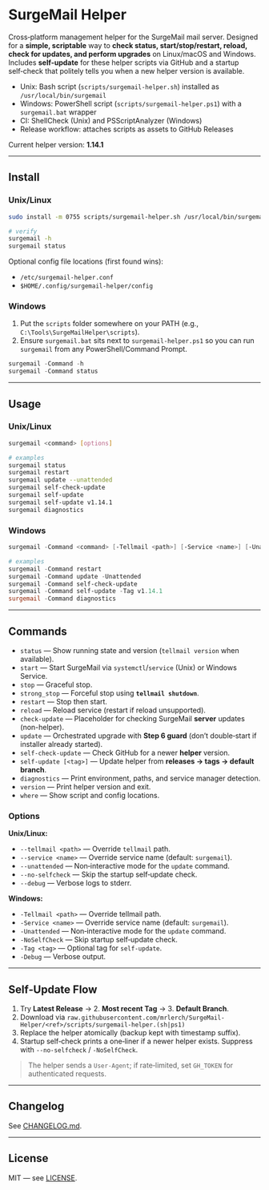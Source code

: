 # SurgeMail Helper

Cross‑platform management helper for the SurgeMail mail server. Designed for a **simple, scriptable** way to **check status, start/stop/restart, reload, check for updates, and perform upgrades** on Linux/macOS and Windows. Includes **self‑update** for these helper scripts via GitHub and a startup self‑check that politely tells you when a new helper version is available.

- Unix: Bash script (`scripts/surgemail-helper.sh`) installed as `/usr/local/bin/surgemail`
- Windows: PowerShell script (`scripts/surgemail-helper.ps1`) with a `surgemail.bat` wrapper
- CI: ShellCheck (Unix) and PSScriptAnalyzer (Windows)
- Release workflow: attaches scripts as assets to GitHub Releases

Current helper version: **1.14.1**

---

## Install

### Unix/Linux
```bash
sudo install -m 0755 scripts/surgemail-helper.sh /usr/local/bin/surgemail

# verify
surgemail -h
surgemail status
```

Optional config file locations (first found wins):
- `/etc/surgemail-helper.conf`
- `$HOME/.config/surgemail-helper/config`

### Windows
1. Put the `scripts` folder somewhere on your PATH (e.g., `C:\Tools\SurgeMailHelper\scripts`).
2. Ensure `surgemail.bat` sits next to `surgemail-helper.ps1` so you can run `surgemail` from any PowerShell/Command Prompt.

```powershell
surgemail -Command -h
surgemail -Command status
```

---

## Usage

### Unix/Linux
```bash
surgemail <command> [options]

# examples
surgemail status
surgemail restart
surgemail update --unattended
surgemail self-check-update
surgemail self-update
surgemail self-update v1.14.1
surgemail diagnostics
```

### Windows
```powershell
surgemail -Command <command> [-Tellmail <path>] [-Service <name>] [-Unattended] [-NoSelfCheck] [-Tag <tag>]

# examples
surgemail -Command restart
surgemail -Command update -Unattended
surgemail -Command self-check-update
surgemail -Command self-update -Tag v1.14.1
surgemail -Command diagnostics
```

---

## Commands

- `status` — Show running state and version (`tellmail version` when available).
- `start` — Start SurgeMail via `systemctl`/`service` (Unix) or Windows Service.
- `stop` — Graceful stop.
- `strong_stop` — Forceful stop using **`tellmail shutdown`**.
- `restart` — Stop then start.
- `reload` — Reload service (restart if reload unsupported).
- `check-update` — Placeholder for checking SurgeMail **server** updates (non-helper).
- `update` — Orchestrated upgrade with **Step 6 guard** (don’t double‑start if installer already started).
- `self-check-update` — Check GitHub for a newer **helper** version.
- `self-update [<tag>]` — Update helper from **releases → tags → default branch**.
- `diagnostics` — Print environment, paths, and service manager detection.
- `version` — Print helper version and exit.
- `where` — Show script and config locations.

### Options

**Unix/Linux:**
- `--tellmail <path>` — Override `tellmail` path.
- `--service <name>` — Override service name (default: `surgemail`).
- `--unattended` — Non‑interactive mode for the `update` command.
- `--no-selfcheck` — Skip the startup self‑update check.
- `--debug` — Verbose logs to stderr.

**Windows:**
- `-Tellmail <path>` — Override tellmail path.
- `-Service <name>` — Override service name (default: `surgemail`).
- `-Unattended` — Non‑interactive mode for the `update` command.
- `-NoSelfCheck` — Skip startup self‑update check.
- `-Tag <tag>` — Optional tag for `self-update`.
- `-Debug` — Verbose output.

---

## Self‑Update Flow

1. Try **Latest Release** → 2. **Most recent Tag** → 3. **Default Branch**.  
2. Download via `raw.githubusercontent.com/mrlerch/SurgeMail-Helper/<ref>/scripts/surgemail-helper.(sh|ps1)`  
3. Replace the helper atomically (backup kept with timestamp suffix).  
4. Startup self‑check prints a one‑liner if a newer helper exists. Suppress with `--no-selfcheck` / `-NoSelfCheck`.

> The helper sends a `User-Agent`; if rate‑limited, set `GH_TOKEN` for authenticated requests.

---

## Changelog

See [CHANGELOG.md](CHANGELOG.md).

---

## License

MIT — see [LICENSE](LICENSE).
